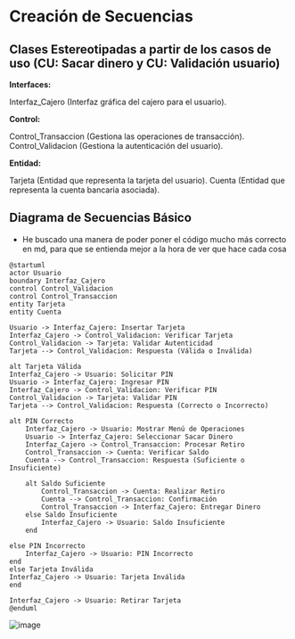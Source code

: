 # Creación de Secuencias
## Clases Estereotipadas a partir de los casos de uso (CU: Sacar dinero y CU: Validación usuario)
**Interfaces:**

Interfaz_Cajero (Interfaz gráfica del cajero para el usuario).

**Control:**

Control_Transaccion (Gestiona las operaciones de transacción).
Control_Validacion (Gestiona la autenticación del usuario).

**Entidad:**

Tarjeta (Entidad que representa la tarjeta del usuario).
Cuenta (Entidad que representa la cuenta bancaria asociada).

## Diagrama de Secuencias Básico
- He buscado una manera de poder poner el código mucho más correcto en md, para que se entienda mejor a la hora de ver que hace cada cosa
```plantuml
@startuml
actor Usuario
boundary Interfaz_Cajero
control Control_Validacion
control Control_Transaccion
entity Tarjeta
entity Cuenta

Usuario -> Interfaz_Cajero: Insertar Tarjeta
Interfaz_Cajero -> Control_Validacion: Verificar Tarjeta
Control_Validacion -> Tarjeta: Validar Autenticidad
Tarjeta --> Control_Validacion: Respuesta (Válida o Inválida)

alt Tarjeta Válida
Interfaz_Cajero -> Usuario: Solicitar PIN
Usuario -> Interfaz_Cajero: Ingresar PIN
Interfaz_Cajero -> Control_Validacion: Verificar PIN
Control_Validacion -> Tarjeta: Validar PIN
Tarjeta --> Control_Validacion: Respuesta (Correcto o Incorrecto)

alt PIN Correcto  
    Interfaz_Cajero -> Usuario: Mostrar Menú de Operaciones  
    Usuario -> Interfaz_Cajero: Seleccionar Sacar Dinero  
    Interfaz_Cajero -> Control_Transaccion: Procesar Retiro  
    Control_Transaccion -> Cuenta: Verificar Saldo  
    Cuenta --> Control_Transaccion: Respuesta (Suficiente o Insuficiente)  
    
    alt Saldo Suficiente  
        Control_Transaccion -> Cuenta: Realizar Retiro  
        Cuenta --> Control_Transaccion: Confirmación  
        Control_Transaccion -> Interfaz_Cajero: Entregar Dinero  
    else Saldo Insuficiente  
        Interfaz_Cajero -> Usuario: Saldo Insuficiente  
    end  

else PIN Incorrecto  
    Interfaz_Cajero -> Usuario: PIN Incorrecto  
end  
else Tarjeta Inválida
Interfaz_Cajero -> Usuario: Tarjeta Inválida
end

Interfaz_Cajero -> Usuario: Retirar Tarjeta
@enduml
```

![image](https://github.com/user-attachments/assets/67b1ef72-1468-424d-a2bc-f92aea133daa)
